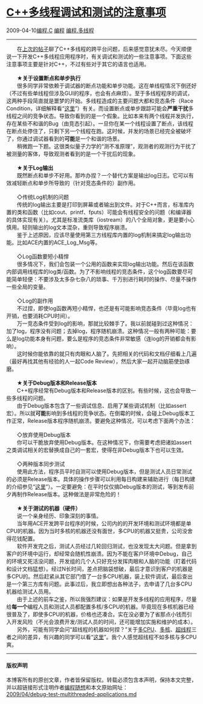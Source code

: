 <!DOCTYPE html>
<html xmlns="http://www.w3.org/1999/xhtml" xml:lang="zh-CN">
<head>
<meta http-equiv="Content-Type" content="text/html; charset=utf-8" />
<meta name="generator" content="Python script by program.think@gmail.com" />
<meta name="provider" content="program-think.blogspot.com" />
<link type="text/css" rel="stylesheet" href="../../css/program-think.css" />
<title>C++多线程调试和测试的注意事项 - 编程随想的博客</title>
</head>
<body>
<div id="main" style="width:100%;">
<h1><a href="../../index.md" title="回到首页">C++多线程调试和测试的注意事项</a></h1>
<div class="post-info"><span class="date-header">2009-04-10</span><a href="../../tags/E7BC96E7A88B.C.md" class="tag">编程.C</a> <a href="../../tags/E7BC96E7A88B.md" class="tag">编程</a> <a href="../../tags/E7BC96E7A88B.E5A49AE7BABFE7A88B.md" class="tag">编程.多线程</a> </div>
<hr>
<div class="post">
　　在<a href="../../2009/04/cxx-cross-platform-develop-6-thread.md" target="_blank">上次的帖子</a>聊了C++多线程的跨平台问题，后来感觉意犹未尽。今天顺便说一下开发C++多线程应用程序时，有关调试和测试的一些注意事项。下面这些注意事项主要是针对C++，不过有些对于其它的语言也适用。<!--program-think--><br /> <br />　　★<b>关于设置断点和单步执行</b><br />　　很多同学非常依赖于调试器的断点功能和单步功能。这在单线程情况下倒还好（不过有些单线程但涉及GUI的程序，也会有点麻烦）。至于多线程程序的调试，这两种手段简直就是噩梦的开始。多线程造成的主要问题大都和竞态条件（Race Condition，详细解释看“<a href="http://en.wikipedia.org/wiki/Race_condition#Computing" target="_blank" rel="nofollow">这里</a>”）有关。而设置断点或单步跟踪可能会<b>严重干扰</b>多线程之间的竞争状态。导致你看到的是一个假象。比如本来有两个线程并发执行，存在某些不和谐的Bug（由竞态引起）。一旦你在某一个线程设置了断点，该线程在断点处停住了，只剩下另一个线程在跑。这时候，并发的场景已经完全被破坏了，你通过调试器看到的<b>可能</b>是一个和谐的场景。<br />　　稍微跑一下题。这很类似量子力学的“测不准原理”，观测者的观测行为干扰了被测量的客体，导致观测者看到的是一个干扰后的现象。<br /><br />　　★<b>关于Log输出</b><br />　　既然断点和单步不好用。那咋办捏？一个替代方案是输出log日志。它可以有效减轻断点和单步所导致的（针对竞态条件的）副作用。<br /><br />　　◇传统Log机制的问题<br />　　传统的log输出主要是打印到屏幕或者输出到文件。对于C++而言，标准库内置的类和函数（比如cout、printf、fputs）可能会有线程安全的问题（和编译器的具体实现有关）。尤其是标准流类库（iostream）的八个全局对象，更是要小心慎用。轻则输出的log文本混杂，重则导致程序崩溃。<br />　　鉴于上述原因，应该尽量使用第三方线程库内置的log机制来搞定log输出功能。比如ACE内置的ACE_Log_Msg等。<br /><br />　　◇Log函数要短小精悍<br />　　很多情况下，我们会包装一个公用的函数来实现log输出功能。然后在该函数内部调用线程库的log类/函数。为了不影响线程的竞态条件，这个log函数要尽可能简单轻便：不要涉及太多杂七杂八的琐事、千万别进行耗时的操作、尽量不操作一些全局的变量。<br /><br />　　◇Log的副作用<br />　　不过捏，即使log函数再短小精悍，也还是有可能影响竞态条件（毕竟log也有开销，也要消耗CPU时间）。<br />　　万一竞态条件受到log的影响，那就比较棘手了。我以前就碰到过这种情况：加了log，程序没有问题；去掉log，程序随机崩溃。这种情况一般有两种可能：要么是log功能本身有问题，要么是程序的竞态条件非常敏感（连log的开销都会有影响）。<br />　　这时候你能依靠的就只有肉眼和人脑了。先把相关的代码和文档仔细看上几遍（最好再找其他有经验的人一起Code Review），然后大家一起开动脑筋使劲琢磨。<br /><br />　　★<b>关于Debug版本和Release版本</b><br />　　C++程序经常有Debug版本和Release版本的区别。有些时候，这也会导致一些多线程的问题。<br />　　由于Debug版本包含了一些调试信息、启用了某些调试机制（比如assert宏）。所以就<b>可能</b>影响到多线程的竞争状态。在倒霉的时候，会碰上Debug版本工作正常，Release版本程序随机崩溃。要避免这种情况，可以考虑下面两个办法：<br /><br />　　◇放弃使用Debug版本<br />　　你可以干脆放弃使用Debug版本。在这种情况下，你需要考虑把诸如assert之类调试相关的宏替换成自己的一套宏，使得在非Debug版本下也可以生效。<br /><br />　　◇两种版本同步测试<br />　　使用此方法，程序员平时自测可以使用Debug版本，但是测试人员日常测试的必须是Release版本。具体的操作步骤可以利用每日构建来辅助进行（每日构建的介绍参见“<a href="../../2009/02/daily-build-0-overview.md" target="_blank">这里</a>”）。一定要避免：在平时仅仅搞Debug版本的测试，等到发布前夕再制作Release版本。这种做法是非常危险的！<br /> <br />　　★<b>关于测试的机器（硬件）</b><br />　　说一个亲身经历、印象深刻的事情。<br />　　当年用ACE开发跨平台程序的时候，公司内的的开发环境和测试环境都是单CPU的机器。因为当时多核的机器还没有面世，多CPU的机器又挺贵，公司没舍得花钱配置。<br />　　软件开发完之后，测试人员经过几轮回归测试，也没发现太大问题。但是拿到客户的环境中运行，却经常会随机性崩溃。因为不能在客户环境中Debug，自己的环境又死活没问题，开发组的几个人只好充分发挥肉眼和人脑的功能（盯着代码和设计文档猛想）。经过N长时间，差点把脑袋想破，最后才意识到客户的机器是多CPU的。然后赶紧从其它部门借了一台多CPU机器，装上软件调试，最后查出是一个第三方库有问题。此事过后，我立即想出各种法子，去申请了几台多CPU机器给测试人员用。<br />　　由于上述的前车之鉴，所以我强烈建议：如果是开发多线程的应用程序，尽量给<b>每一个</b>编程人员和测试人员都配置多核/多CPU的机器。毕竟现在多核机器已经很普及了，即使多CPU的机器，价格也还凑合。实在没必要为了省那点小钱而引入开发风险（不光会浪费开发/测试人员的时间，还可能增加实施和维护的成本）。<br />　　另外，可能有同学会问“超线程的机器如何捏？”关于<a href="http://en.wikipedia.org/wiki/Multiprocessing" target="_blank" rel="nofollow">多CPU</a>、<a href="http://en.wikipedia.org/wiki/Multi-core_(computing)" target="_blank" rel="nofollow">多核</a>、<a href="http://en.wikipedia.org/wiki/Hyper-threading" target="_blank" rel="nofollow">超线程</a>三者之间的差异，有兴趣的同学可以看“<a href="http://www.intel.com/cd/ids/developer/asmo-na/eng/200677.htm" target="_blank" rel="nofollow">这里</a>”。我个人感觉超线程不如多核与多CPU爽。<div class="blogger-post-footer">
</div>
<hr>
<div class="copyright">
<h4>版权声明</h4>
本博客所有的原创文章，作者皆保留版权。转载必须包含本声明，保持本文完整，并以超链接形式注明作者<a href="mailto:program.think@gmail.com">编程随想</a>和本文原始网址：<br>
<a href="2009/04/debug-test-multithreaded-applications.md">2009/04/debug-test-multithreaded-applications.md</a>
</div>
</div>
</body>
</html>

